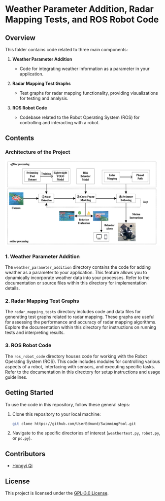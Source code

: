 # Weather Parameter Addition, Radar Mapping Tests, and ROS Robot Code

## Overview

This folder contains code related to three main components:

1. **Weather Parameter Addition**
   - Code for integrating weather information as a parameter in your application.

2. **Radar Mapping Test Graphs**
   - Test graphs for radar mapping functionality, providing visualizations for testing and analysis.

3. **ROS Robot Code**
   - Codebase related to the Robot Operating System (ROS) for controlling and interacting with a robot.

## Contents

### Architecture of the Project

![Overall Architecture](sourcecode/architecture.png)

### 1. Weather Parameter Addition

The `weather_parameter_addition` directory contains the code for adding weather as a parameter to your application. This feature allows you to dynamically incorporate weather data into your processes. Refer to the documentation or source files within this directory for implementation details.

### 2. Radar Mapping Test Graphs

The `radar_mapping_tests` directory includes code and data files for generating test graphs related to radar mapping. These graphs are useful for assessing the performance and accuracy of radar mapping algorithms. Explore the documentation within this directory for instructions on running tests and interpreting results.

### 3. ROS Robot Code

The `ros_robot_code` directory houses code for working with the Robot Operating System (ROS). This code includes modules for controlling various aspects of a robot, interfacing with sensors, and executing specific tasks. Refer to the documentation in this directory for setup instructions and usage guidelines.

## Getting Started

To use the code in this repository, follow these general steps:

1. Clone this repository to your local machine:

    ```bash
    git clone https://github.com/UserEdmund/SwimmingPool.git
    ```

2. Navigate to the specific directories of interest (`weathertest.py`, `robot.py`, or `pc.py`).



## Contributors

- [Hongyi Qi](https://github.com/UserEdmund)


## License

This project is licensed under the [GPL-3.0 License](LICENSE).